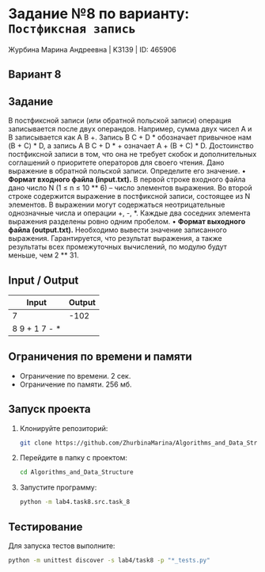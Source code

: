 # Задание №8 по варианту: `Постфиксная запись`
Журбина Марина Андреевна | K3139 | ID: 465906

## Вариант 8

## Задание 
В постфиксной записи (или обратной польской записи) операция записывается после двух операндов. Например, сумма двух чисел A и B записывается как A B +. Запись B C + D * обозначает привычное нам (B + C) * D, а запись A B C + D * + означает A + (B + C) * D. Достоинство постфиксной записи в том, что она не требует скобок и дополнительных соглашений о приоритете операторов для своего чтения.
Дано выражение в обратной польской записи. Определите его значение.
• **Формат входного файла (input.txt).** В первой строке входного файла дано
число N (1 ≤ n ≤ 10 ** 6) – число элементов выражения. Во второй строке содержится выражение в постфиксной записи, состоящее из N элементов. В выражении могут содержаться неотрицательные однозначные числа и операции +, -, *. Каждые два соседних элемента выражения разделены ровно одним пробелом.
• **Формат выходного файла (output.txt).** Необходимо вывести значение записанного выражения. Гарантируется, что результат выражения, а также результаты всех промежуточных вычислений, по модулю будут меньше, чем 2 ** 31.


## Input / Output 

| Input    | Output |
|----------|----------|
| 7    | -102   |
| 8 9 + 1 7 - *    |    |



## Ограничения по времени и памяти

- Ограничение по времени. 2 сек.
- Ограничение по памяти. 256 мб.


## Запуск проекта
1. Клонируйте репозиторий:
   ```bash
   git clone https://github.com/ZhurbinaMarina/Algorithms_and_Data_Structure.git
   ```
2. Перейдите в папку с проектом:
   ```bash
   cd Algorithms_and_Data_Structure
   ```
3. Запустите программу:
   ```bash
   python -m lab4.task8.src.task_8
   ```

## Тестирование
Для запуска тестов выполните:
```bash
python -m unittest discover -s lab4/task8 -p "*_tests.py"
```